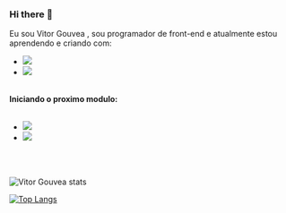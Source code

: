 ### Hi there  :pencil:

Eu sou Vitor Gouvea , sou programador de front-end e atualmente estou aprendendo e criando com:
<br>
- <img src="https://img.shields.io/badge/HTML5-E34F26?style=for-the-badge&logo=html5&logoColor=white"/>
- <img src="https://img.shields.io/badge/CSS-239120?&style=for-the-badge&logo=css3&logoColor=white"/>
 <br>
  <b>Iniciando o proximo modulo:</b>
  <br>
  <br>
 
 - <img src="https://img.shields.io/badge/JavaScript-F7DF1E?style=for-the-badge&logo=javascript&logoColor=black"/>
 - <img src="https://img.shields.io/badge/React-20232A?style=for-the-badge&logo=react&logoColor=61DAFB"/>
 <br>
 <br>
 
![Vitor Gouvea stats](https://github-readme-stats.vercel.app/api?username=VitorGouvea91)

[![Top Langs](https://github-readme-stats.vercel.app/api/top-langs/?username=VitorGouvea91)](https://github.com/anuraghazra/github-readme-stats)
 
